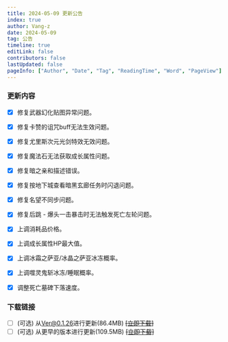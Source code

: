 ```yaml
---
title: 2024-05-09 更新公告
index: true
author: Vang-z
date: 2024-05-09
tag: 公告
timeline: true
editLink: false
contributors: false
lastUpdated: false
pageInfo: ["Author", "Date", "Tag", "ReadingTime", "Word", "PageView"]
---
```


### 更新内容
- [x] 修复<a>武器幻化</a>贴图异常问题。
- [x] 修复<a>卡赞的诅咒</a>buff无法生效问题。
- [x] 修复<a>尤里斯次元光剑</a>特效无效问题。
- [x] 修复<a>魔法石</a>无法获取成长属性问题。
- [x] 修复<a>暗之亲和</a>描述错误。
- [x] 修复<a>按地下城查看暗黑玄廊任务</a>时闪退问题。
- [x] 修复<a>名望不同步</a>问题。
- [x] 修复<a>后跳 - 爆头一击</a>暴击时无法触发死亡左轮问题。
- [x] 上调<a>消耗品</a>价格。
- [x] 上调<a>成长属性</a>HP最大值。
- [x] 上调<a>冰霜之萨亚/冰晶之萨亚</a>冰冻概率。
- [x] 上调<a>噬灵鬼斩</a>冰冻/睡眠概率。
- [x] 调整<a>死亡墓碑</a>下落速度。


### 下载链接
- [ ] <a>(可选)</a> 从<a>Ver@0.1.26</a>进行更新(86.4MB) ~~[[立即下载]]()~~
- [ ] <a>(可选)</a> 从<a>更早的版本</a>进行更新(109.5MB) ~~[[立即下载]]()~~
